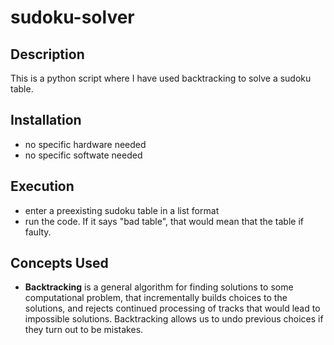 # sudoku-solver

## Description

This is a python script where I have used backtracking to solve a sudoku table.

## Installation
* no specific hardware needed
* no specific softwate needed

## Execution
* enter a preexisting sudoku table in a list format
* run the code. If it says "bad table", that would mean that the table if faulty.

## Concepts Used
* **Backtracking** is a general algorithm for finding solutions to some computational problem, that incrementally builds choices to the solutions, and rejects continued processing of tracks that would lead to impossible solutions. Backtracking allows us to undo previous choices if  they turn out to be mistakes.
